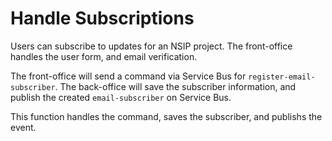 # Handle Subscriptions

Users can subscribe to updates for an NSIP project. The front-office handles the user form, and email verification.

The front-office will send a command via Service Bus for `register-email-subscriber`. The back-office will save the subscriber information, and publish the created `email-subscriber` on Service Bus.

This function handles the command, saves the subscriber, and publishs the event.